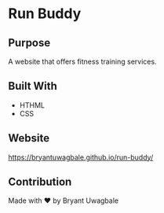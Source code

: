 # Run Buddy

## Purpose 
A website that offers fitness training services.

## Built With
* HTHML
* CSS

## Website
https://bryantuwagbale.github.io/run-buddy/

## Contribution
Made with ❤️ by Bryant Uwagbale
